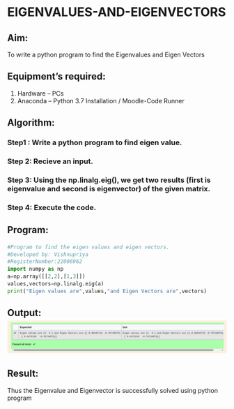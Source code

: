 # EIGENVALUES-AND-EIGENVECTORS
## Aim:
To write a python program to find the Eigenvalues and Eigen Vectors
## Equipment’s required:
1. 	Hardware – PCs
2. 	Anaconda – Python 3.7 Installation / Moodle-Code Runner
## Algorithm:
### Step1 : Write a python program to find eigen value.
### Step 2: Recieve an input.
### Step 3: Using the np.linalg.eig(),  we get two results (first is eigenvalue and second is eigenvector) of the given matrix.
### Step 4: Execute the code.


## Program:
```python
#Program to find the eigen values and eigen vectors.
#Developed by: Vishnupriya
#RegisterNumber:22006962
import numpy as np
a=np.array([[2,2],[1,3]])
values,vectors=np.linalg.eig(a)
print("Eigen values are",values,"and Eigen Vectors are",vectors)
```

## Output: ![](eig.png)
## Result:
Thus the Eigenvalue and Eigenvector is successfully solved using python program
